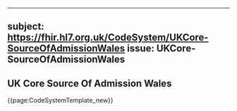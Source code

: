 
---
subject: https://fhir.hl7.org.uk/CodeSystem/UKCore-SourceOfAdmissionWales
issue: UKCore-SourceOfAdmissionWales
---
## UK Core Source Of Admission Wales

{{page:CodeSystemTemplate_new}}
    
